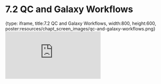 # 7.2 QC and Galaxy Workflows
 
{type: iframe, title:7.2 QC and Galaxy Workflows, width:800, height:600, poster:resources/chapt_screen_images/qc-and-galaxy-workflows.png}
![](https://vgaysin1.github.io/CURE-MicrobialMysteries-test/qc-and-galaxy-workflows.html)
 

 
